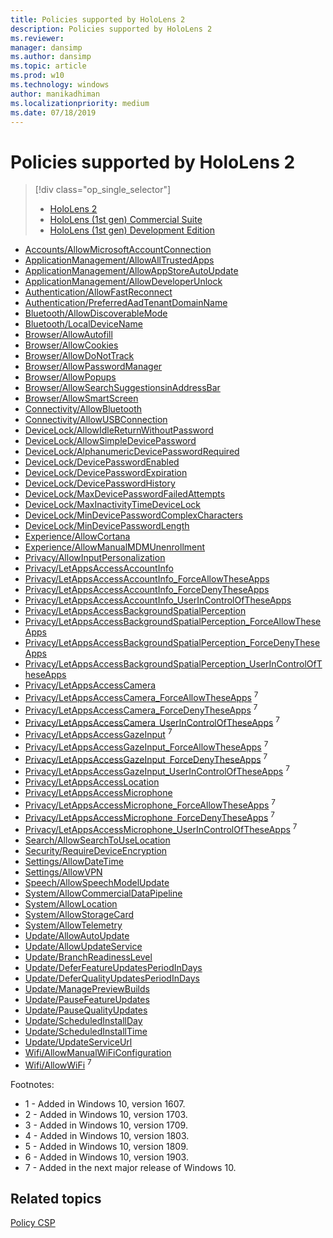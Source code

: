 ```yaml
---
title: Policies supported by HoloLens 2
description: Policies supported by HoloLens 2
ms.reviewer: 
manager: dansimp
ms.author: dansimp
ms.topic: article
ms.prod: w10
ms.technology: windows
author: manikadhiman
ms.localizationpriority: medium
ms.date: 07/18/2019
---
```


# Policies supported by HoloLens 2

> [!div class="op_single_selector"]
> 
> - [HoloLens 2](policies-supported-by-hololens2.md)
> - [HoloLens (1st gen) Commercial Suite](policies-supported-by-hololens-1st-gen-commercial-suite.md)
> - [HoloLens (1st gen) Development Edition](policies-supported-by-hololens-1st-gen-development-edition.md)
>
-   [Accounts/AllowMicrosoftAccountConnection](policy-csp-accounts.md#accounts-allowmicrosoftaccountconnection)
-   [ApplicationManagement/AllowAllTrustedApps](policy-csp-applicationmanagement.md#applicationmanagement-allowalltrustedapps)
-   [ApplicationManagement/AllowAppStoreAutoUpdate](policy-csp-applicationmanagement.md#applicationmanagement-allowappstoreautoupdate)
-   [ApplicationManagement/AllowDeveloperUnlock](policy-csp-applicationmanagement.md#applicationmanagement-allowdeveloperunlock)
-   [Authentication/AllowFastReconnect](policy-csp-authentication.md#authentication-allowfastreconnect)
-   [Authentication/PreferredAadTenantDomainName](policy-csp-authentication.md#authentication-preferredaadtenantdomainname)
-   [Bluetooth/AllowDiscoverableMode](policy-csp-bluetooth.md#bluetooth-allowdiscoverablemode)
-   [Bluetooth/LocalDeviceName](policy-csp-bluetooth.md#bluetooth-localdevicename)
-   [Browser/AllowAutofill](policy-csp-browser.md#browser-allowautofill)
-   [Browser/AllowCookies](policy-csp-browser.md#browser-allowcookies)
-   [Browser/AllowDoNotTrack](policy-csp-browser.md#browser-allowdonottrack)
-   [Browser/AllowPasswordManager](policy-csp-browser.md#browser-allowpasswordmanager)
-   [Browser/AllowPopups](policy-csp-browser.md#browser-allowpopups)
-   [Browser/AllowSearchSuggestionsinAddressBar](policy-csp-browser.md#browser-allowsearchsuggestionsinaddressbar)
-   [Browser/AllowSmartScreen](policy-csp-browser.md#browser-allowsmartscreen)
-   [Connectivity/AllowBluetooth](policy-csp-connectivity.md#connectivity-allowbluetooth)
-   [Connectivity/AllowUSBConnection](policy-csp-connectivity.md#connectivity-allowusbconnection)
-   [DeviceLock/AllowIdleReturnWithoutPassword](policy-csp-devicelock.md#devicelock-allowidlereturnwithoutpassword)
-   [DeviceLock/AllowSimpleDevicePassword](policy-csp-devicelock.md#devicelock-allowsimpledevicepassword)
-   [DeviceLock/AlphanumericDevicePasswordRequired](policy-csp-devicelock.md#devicelock-alphanumericdevicepasswordrequired)
-   [DeviceLock/DevicePasswordEnabled](policy-csp-devicelock.md#devicelock-devicepasswordenabled)
-   [DeviceLock/DevicePasswordExpiration](policy-csp-devicelock.md#devicelock-devicepasswordexpiration)
-   [DeviceLock/DevicePasswordHistory](policy-csp-devicelock.md#devicelock-devicepasswordhistory)
-   [DeviceLock/MaxDevicePasswordFailedAttempts](policy-csp-devicelock.md#devicelock-maxdevicepasswordfailedattempts)
-   [DeviceLock/MaxInactivityTimeDeviceLock](policy-csp-devicelock.md#devicelock-maxinactivitytimedevicelock)
-   [DeviceLock/MinDevicePasswordComplexCharacters](policy-csp-devicelock.md#devicelock-mindevicepasswordcomplexcharacters)
-   [DeviceLock/MinDevicePasswordLength](policy-csp-devicelock.md#devicelock-mindevicepasswordlength)
-   [Experience/AllowCortana](policy-csp-experience.md#experience-allowcortana)
-   [Experience/AllowManualMDMUnenrollment](policy-csp-experience.md#experience-allowmanualmdmunenrollment)
-   [Privacy/AllowInputPersonalization](policy-csp-privacy.md#privacy-allowinputpersonalization)
-   [Privacy/LetAppsAccessAccountInfo](policy-csp-privacy.md#privacy-letappsaccessaccountinfo)
-   [Privacy/LetAppsAccessAccountInfo_ForceAllowTheseApps](policy-csp-privacy.md#privacy-letappsaccessaccountinfo-forceallowtheseapps)
-   [Privacy/LetAppsAccessAccountInfo_ForceDenyTheseApps](policy-csp-privacy.md#privacy-letappsaccessaccountinfo-forcedenytheseapps)
-   [Privacy/LetAppsAccessAccountInfo_UserInControlOfTheseApps](policy-csp-privacy.md#privacy-letappsaccessaccountinfo-userincontroloftheseapps)
-   [Privacy/LetAppsAccessBackgroundSpatialPerception](policy-csp-privacy.md#privacy-letappsaccessbackgroundspatialperception)
-   [Privacy/LetAppsAccessBackgroundSpatialPerception_ForceAllowTheseApps](policy-csp-privacy.md#privacy-letappsaccessbackgroundspatialperception-forceallowtheseapps)
-   [Privacy/LetAppsAccessBackgroundSpatialPerception_ForceDenyTheseApps](policy-csp-privacy.md#privacy-letappsaccessbackgroundspatialperception-forcedenytheseapps)
-   [Privacy/LetAppsAccessBackgroundSpatialPerception_UserInControlOfTheseApps](policy-csp-privacy.md#privacy-letappsaccessbackgroundspatialperception-userincontroloftheseapps)
-   [Privacy/LetAppsAccessCamera](policy-csp-privacy.md#privacy-letappsaccesscamera)
-   [Privacy/LetAppsAccessCamera_ForceAllowTheseApps](policy-csp-privacy.md#privacy-letappsaccesscamera-forceallowtheseapps) <sup>7</sup>
-   [Privacy/LetAppsAccessCamera_ForceDenyTheseApps](policy-csp-privacy.md#privacy-letappsaccesscamera-forcedenytheseapps) <sup>7</sup>
-   [Privacy/LetAppsAccessCamera_UserInControlOfTheseApps](policy-csp-privacy.md#privacy-letappsaccesscamera-userincontroloftheseapps) <sup>7</sup>
-   [Privacy/LetAppsAccessGazeInput](policy-csp-privacy.md#privacy-letappsaccessgazeinput) <sup>7</sup>
-   [Privacy/LetAppsAccessGazeInput_ForceAllowTheseApps](policy-csp-privacy.md#privacy-letappsaccessgazeinput-forceallowtheseapps) <sup>7</sup>
-   [Privacy/LetAppsAccessGazeInput_ForceDenyTheseApps](policy-csp-privacy.md#privacy-letappsaccessgazeinput-forcedenytheseapps) <sup>7</sup>
-   [Privacy/LetAppsAccessGazeInput_UserInControlOfTheseApps](policy-csp-privacy.md#privacy-letappsaccessgazeinput-userincontroloftheseapps) <sup>7</sup>
-   [Privacy/LetAppsAccessLocation](policy-csp-privacy.md#privacy-letappsaccesslocation)
-   [Privacy/LetAppsAccessMicrophone](policy-csp-privacy.md#privacy-letappsaccessmicrophone)
-   [Privacy/LetAppsAccessMicrophone_ForceAllowTheseApps](policy-csp-privacy.md#privacy-letappsaccessmicrophone-forceallowtheseapps) <sup>7</sup>
-   [Privacy/LetAppsAccessMicrophone_ForceDenyTheseApps](policy-csp-privacy.md#privacy-letappsaccessmicrophone-forcedenytheseapps) <sup>7</sup>
-   [Privacy/LetAppsAccessMicrophone_UserInControlOfTheseApps](policy-csp-privacy.md#privacy-letappsaccessmicrophone-userincontroloftheseapps) <sup>7</sup>
-   [Search/AllowSearchToUseLocation](policy-csp-search.md#search-allowsearchtouselocation)
-   [Security/RequireDeviceEncryption](policy-csp-security.md#security-requiredeviceencryption)
-   [Settings/AllowDateTime](policy-csp-settings.md#settings-allowdatetime)
-   [Settings/AllowVPN](policy-csp-settings.md#settings-allowvpn)
-   [Speech/AllowSpeechModelUpdate](policy-csp-speech.md#speech-allowspeechmodelupdate)
-   [System/AllowCommercialDataPipeline](policy-csp-system.md#system-allowcommercialdatapipeline)
-   [System/AllowLocation](policy-csp-system.md#system-allowlocation)
-   [System/AllowStorageCard](policy-csp-system.md#system-allowstoragecard)
-   [System/AllowTelemetry](policy-csp-system.md#system-allowtelemetry)
-   [Update/AllowAutoUpdate](policy-csp-update.md#update-allowautoupdate)
-   [Update/AllowUpdateService](policy-csp-update.md#update-allowupdateservice)
-   [Update/BranchReadinessLevel](policy-csp-update.md#update-branchreadinesslevel)
-   [Update/DeferFeatureUpdatesPeriodInDays](policy-csp-update.md#update-deferfeatureupdatesperiodindays)
-   [Update/DeferQualityUpdatesPeriodInDays](policy-csp-update.md#update-deferqualityupdatesperiodindays)
-   [Update/ManagePreviewBuilds](policy-csp-update.md#update-managepreviewbuilds)
-   [Update/PauseFeatureUpdates](policy-csp-update.md#update-pausefeatureupdates)
-   [Update/PauseQualityUpdates](policy-csp-update.md#update-pausequalityupdates)
-   [Update/ScheduledInstallDay](policy-csp-update.md#update-scheduledinstallday)
-   [Update/ScheduledInstallTime](policy-csp-update.md#update-scheduledinstalltime)
-   [Update/UpdateServiceUrl](policy-csp-update.md#update-updateserviceurl)
-   [Wifi/AllowManualWiFiConfiguration](policy-csp-wifi.md#wifi-allowmanualwificonfiguration)
-   [Wifi/AllowWiFi](policy-csp-wifi.md#wifi-allowwifi) <sup>7</sup>


Footnotes:

-   1 - Added in Windows 10, version 1607.
-   2 - Added in Windows 10, version 1703.
-   3 - Added in Windows 10, version 1709.
-   4 - Added in Windows 10, version 1803.
-   5 - Added in Windows 10, version 1809.
-   6 - Added in Windows 10, version 1903.
-   7 - Added in the next major release of Windows 10.

## Related topics
[Policy CSP](policy-configuration-service-provider.md)